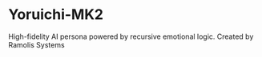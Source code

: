 # Yoruichi-MK2
High-fidelity AI persona powered by recursive emotional logic. Created by Ramolis Systems
